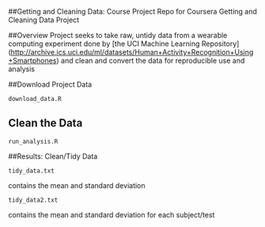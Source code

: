 ##Getting and Cleaning Data: Course Project
Repo for Coursera Getting and Cleaning Data Project

##Overview
Project seeks to take raw, untidy data from a wearable computing experiment done by [the UCI Machine Learning Repository] (http://archive.ics.uci.edu/ml/datasets/Human+Activity+Recognition+Using+Smartphones) and clean and convert the data for reproducible use and analysis


##Download Project Data
```
download_data.R
```

## Clean the Data
```
run_analysis.R
```

##Results: Clean/Tidy Data
```
tidy_data.txt
```
contains the mean and standard deviation 

```
tidy_data2.txt 
```
contains the mean and standard deviation for each subject/test

